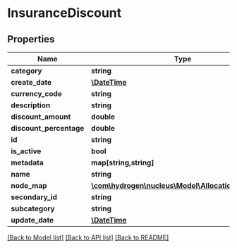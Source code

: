 # InsuranceDiscount

## Properties
Name | Type | Description | Notes
------------ | ------------- | ------------- | -------------
**category** | **string** | category | [optional] 
**create_date** | [**\DateTime**](\DateTime.md) |  | [optional] 
**currency_code** | **string** | currencyCode | [optional] 
**description** | **string** | description | [optional] 
**discount_amount** | **double** | discountAmount | [optional] 
**discount_percentage** | **double** | discountPercentage | [optional] 
**id** | **string** |  | [optional] 
**is_active** | **bool** | is_active | [optional] 
**metadata** | **map[string,string]** |  | [optional] 
**name** | **string** | name | 
**node_map** | [**\com\hydrogen\nucleus\Model\AllocationNodeMap[]**](AllocationNodeMap.md) |  | [optional] 
**secondary_id** | **string** |  | [optional] 
**subcategory** | **string** | subcategory | [optional] 
**update_date** | [**\DateTime**](\DateTime.md) |  | [optional] 

[[Back to Model list]](../README.md#documentation-for-models) [[Back to API list]](../README.md#documentation-for-api-endpoints) [[Back to README]](../README.md)


